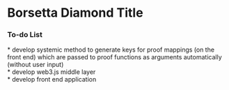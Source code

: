 <h1>Borsetta Diamond Title</h1>
<div>
<h3>To-do List</h3>
* develop systemic method to generate keys for proof mappings (on the front end) which are passed to proof functions as arguments automatically (without user input)</br>
* develop web3.js middle layer </br>
* develop front end application </br>
</div>